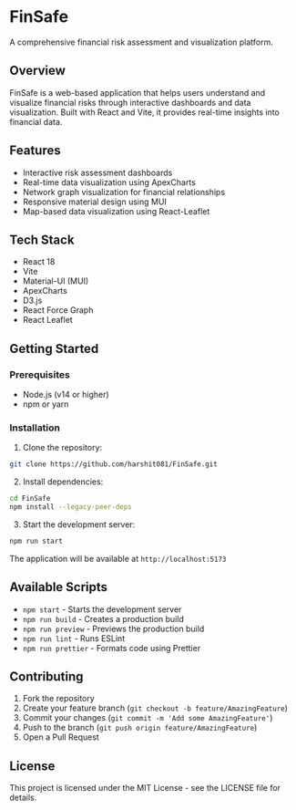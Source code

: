 # FinSafe

A comprehensive financial risk assessment and visualization platform.

## Overview

FinSafe is a web-based application that helps users understand and visualize financial risks through interactive dashboards and data visualization. Built with React and Vite, it provides real-time insights into financial data.

## Features

- Interactive risk assessment dashboards
- Real-time data visualization using ApexCharts
- Network graph visualization for financial relationships
- Responsive material design using MUI
- Map-based data visualization using React-Leaflet

## Tech Stack

- React 18
- Vite
- Material-UI (MUI)
- ApexCharts
- D3.js
- React Force Graph
- React Leaflet

## Getting Started

### Prerequisites

- Node.js (v14 or higher)
- npm or yarn

### Installation

1. Clone the repository:
```bash
git clone https://github.com/harshit081/FinSafe.git
```

2. Install dependencies:
```bash
cd FinSafe
npm install --legacy-peer-deps
```

3. Start the development server:
```bash
npm run start
```

The application will be available at `http://localhost:5173`

## Available Scripts

- `npm start` - Starts the development server
- `npm run build` - Creates a production build
- `npm run preview` - Previews the production build
- `npm run lint` - Runs ESLint
- `npm run prettier` - Formats code using Prettier

## Contributing

1. Fork the repository
2. Create your feature branch (`git checkout -b feature/AmazingFeature`)
3. Commit your changes (`git commit -m 'Add some AmazingFeature'`)
4. Push to the branch (`git push origin feature/AmazingFeature`)
5. Open a Pull Request

## License

This project is licensed under the MIT License - see the LICENSE file for details.